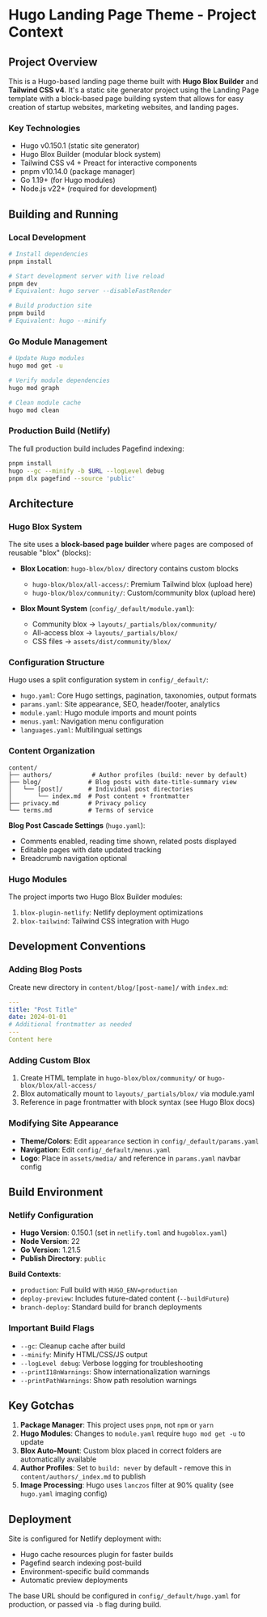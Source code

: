 # Hugo Landing Page Theme - Project Context

## Project Overview

This is a Hugo-based landing page theme built with **Hugo Blox Builder** and **Tailwind CSS v4**. It's a static site generator project using the Landing Page template with a block-based page building system that allows for easy creation of startup websites, marketing websites, and landing pages.

### Key Technologies
- Hugo v0.150.1 (static site generator)
- Hugo Blox Builder (modular block system)
- Tailwind CSS v4 + Preact for interactive components
- pnpm v10.14.0 (package manager)
- Go 1.19+ (for Hugo modules)
- Node.js v22+ (required for development)

## Building and Running

### Local Development
```bash
# Install dependencies
pnpm install

# Start development server with live reload
pnpm dev
# Equivalent: hugo server --disableFastRender

# Build production site
pnpm build
# Equivalent: hugo --minify
```

### Go Module Management
```bash
# Update Hugo modules
hugo mod get -u

# Verify module dependencies
hugo mod graph

# Clean module cache
hugo mod clean
```

### Production Build (Netlify)
The full production build includes Pagefind indexing:
```bash
pnpm install
hugo --gc --minify -b $URL --logLevel debug
pnpm dlx pagefind --source 'public'
```

## Architecture

### Hugo Blox System
The site uses a **block-based page builder** where pages are composed of reusable "blox" (blocks):

- **Blox Location**: `hugo-blox/blox/` directory contains custom blocks
  - `hugo-blox/blox/all-access/`: Premium Tailwind blox (upload here)
  - `hugo-blox/blox/community/`: Custom/community blox (upload here)

- **Blox Mount System** (`config/_default/module.yaml`):
  - Community blox → `layouts/_partials/blox/community/`
  - All-access blox → `layouts/_partials/blox/`
  - CSS files → `assets/dist/community/blox/`

### Configuration Structure
Hugo uses a split configuration system in `config/_default/`:

- `hugo.yaml`: Core Hugo settings, pagination, taxonomies, output formats
- `params.yaml`: Site appearance, SEO, header/footer, analytics
- `module.yaml`: Hugo module imports and mount points
- `menus.yaml`: Navigation menu configuration
- `languages.yaml`: Multilingual settings

### Content Organization
```
content/
├── authors/           # Author profiles (build: never by default)
├── blog/             # Blog posts with date-title-summary view
│   └── [post]/       # Individual post directories
│       └── index.md  # Post content + frontmatter
├── privacy.md        # Privacy policy
└── terms.md          # Terms of service
```

**Blog Post Cascade Settings** (`hugo.yaml`):
- Comments enabled, reading time shown, related posts displayed
- Editable pages with date updated tracking
- Breadcrumb navigation optional

### Hugo Modules
The project imports two Hugo Blox Builder modules:
1. `blox-plugin-netlify`: Netlify deployment optimizations
2. `blox-tailwind`: Tailwind CSS integration with Hugo

## Development Conventions

### Adding Blog Posts
Create new directory in `content/blog/[post-name]/` with `index.md`:
```yaml
---
title: "Post Title"
date: 2024-01-01
# Additional frontmatter as needed
---
Content here
```

### Adding Custom Blox
1. Create HTML template in `hugo-blox/blox/community/` or `hugo-blox/blox/all-access/`
2. Blox automatically mount to `layouts/_partials/blox/` via module.yaml
3. Reference in page frontmatter with block syntax (see Hugo Blox docs)

### Modifying Site Appearance
- **Theme/Colors**: Edit `appearance` section in `config/_default/params.yaml`
- **Navigation**: Edit `config/_default/menus.yaml`
- **Logo**: Place in `assets/media/` and reference in `params.yaml` navbar config

## Build Environment

### Netlify Configuration
- **Hugo Version**: 0.150.1 (set in `netlify.toml` and `hugoblox.yaml`)
- **Node Version**: 22
- **Go Version**: 1.21.5
- **Publish Directory**: `public`

**Build Contexts**:
- `production`: Full build with `HUGO_ENV=production`
- `deploy-preview`: Includes future-dated content (`--buildFuture`)
- `branch-deploy`: Standard build for branch deployments

### Important Build Flags
- `--gc`: Cleanup cache after build
- `--minify`: Minify HTML/CSS/JS output
- `--logLevel debug`: Verbose logging for troubleshooting
- `--printI18nWarnings`: Show internationalization warnings
- `--printPathWarnings`: Show path resolution warnings

## Key Gotchas

1. **Package Manager**: This project uses `pnpm`, not `npm` or `yarn`
2. **Hugo Modules**: Changes to `module.yaml` require `hugo mod get -u` to update
3. **Blox Auto-Mount**: Custom blox placed in correct folders are automatically available
4. **Author Profiles**: Set to `build: never` by default - remove this in `content/authors/_index.md` to publish
5. **Image Processing**: Hugo uses `lanczos` filter at 90% quality (see `hugo.yaml` imaging config)

## Deployment

Site is configured for Netlify deployment with:
- Hugo cache resources plugin for faster builds
- Pagefind search indexing post-build
- Environment-specific build commands
- Automatic preview deployments

The base URL should be configured in `config/_default/hugo.yaml` for production, or passed via `-b` flag during build.